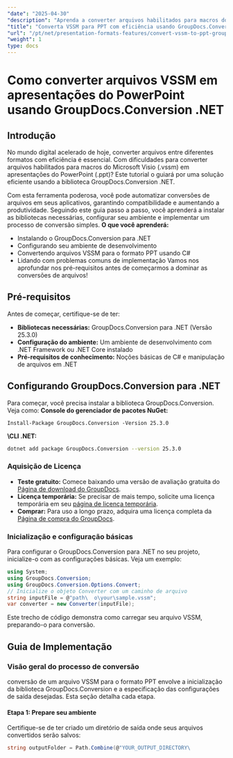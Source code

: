 ```yaml
---
"date": "2025-04-30"
"description": "Aprenda a converter arquivos habilitados para macros do Visio (VSSM) em apresentações do PowerPoint com facilidade usando a poderosa biblioteca GroupDocs.Conversion .NET. Siga nosso guia passo a passo para uma conversão de arquivos perfeita."
"title": "Converta VSSM para PPT com eficiência usando GroupDocs.Conversion .NET - Um guia completo"
"url": "/pt/net/presentation-formats-features/convert-vssm-to-ppt-groupdocs-conversion-net/"
"weight": 1
type: docs
---
```

# Como converter arquivos VSSM em apresentações do PowerPoint usando GroupDocs.Conversion .NET
## Introdução
No mundo digital acelerado de hoje, converter arquivos entre diferentes formatos com eficiência é essencial. Com dificuldades para converter arquivos habilitados para macros do Microsoft Visio (.vssm) em apresentações do PowerPoint (.ppt)? Este tutorial o guiará por uma solução eficiente usando a biblioteca GroupDocs.Conversion .NET.

Com esta ferramenta poderosa, você pode automatizar conversões de arquivos em seus aplicativos, garantindo compatibilidade e aumentando a produtividade. Seguindo este guia passo a passo, você aprenderá a instalar as bibliotecas necessárias, configurar seu ambiente e implementar um processo de conversão simples.
**O que você aprenderá:**
- Instalando o GroupDocs.Conversion para .NET
- Configurando seu ambiente de desenvolvimento
- Convertendo arquivos VSSM para o formato PPT usando C#
- Lidando com problemas comuns de implementação
Vamos nos aprofundar nos pré-requisitos antes de começarmos a dominar as conversões de arquivos!
## Pré-requisitos
Antes de começar, certifique-se de ter:
- **Bibliotecas necessárias:** GroupDocs.Conversion para .NET (Versão 25.3.0)
- **Configuração do ambiente:** Um ambiente de desenvolvimento com .NET Framework ou .NET Core instalado
- **Pré-requisitos de conhecimento:** Noções básicas de C# e manipulação de arquivos em .NET
## Configurando GroupDocs.Conversion para .NET
Para começar, você precisa instalar a biblioteca GroupDocs.Conversion. Veja como:
**Console do gerenciador de pacotes NuGet:**
```plaintext
Install-Package GroupDocs.Conversion -Version 25.3.0
```
**\CLI .NET:**
```bash
dotnet add package GroupDocs.Conversion --version 25.3.0
```
### Aquisição de Licença
- **Teste gratuito:** Comece baixando uma versão de avaliação gratuita do [Página de download do GroupDocs](https://releases.groupdocs.com/conversion/net/).
- **Licença temporária:** Se precisar de mais tempo, solicite uma licença temporária em seu [página de licença temporária](https://purchase.groupdocs.com/temporary-license/).
- **Comprar:** Para uso a longo prazo, adquira uma licença completa da [Página de compra do GroupDocs](https://purchase.groupdocs.com/buy).
### Inicialização e configuração básicas
Para configurar o GroupDocs.Conversion para .NET no seu projeto, inicialize-o com as configurações básicas. Veja um exemplo:
```csharp
using System;
using GroupDocs.Conversion;
using GroupDocs.Conversion.Options.Convert;
// Inicialize o objeto Converter com um caminho de arquivo
string inputFile = @"path\	o\your\sample.vssm";
var converter = new Converter(inputFile);
```
Este trecho de código demonstra como carregar seu arquivo VSSM, preparando-o para conversão.
## Guia de Implementação
### Visão geral do processo de conversão
conversão de um arquivo VSSM para o formato PPT envolve a inicialização da biblioteca GroupDocs.Conversion e a especificação das configurações de saída desejadas. Esta seção detalha cada etapa.
#### Etapa 1: Prepare seu ambiente
Certifique-se de ter criado um diretório de saída onde seus arquivos convertidos serão salvos:
```csharp
string outputFolder = Path.Combine(@"YOUR_OUTPUT_DIRECTORY\